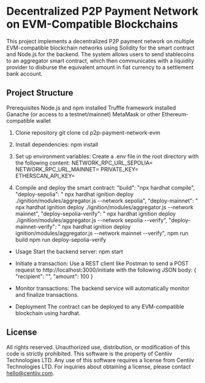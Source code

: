 # Decentralized P2P Payment Network on EVM-Compatible Blockchains

This project implements a decentralized P2P payment network on multiple EVM-compatible blockchain networks using Solidity for the smart contract and Node.js for the backend. The system allows users to send stablecoins to an aggregator smart contract, which then communicates with a liquidity provider to disburse the equivalent amount in fiat currency to a settlement bank account.

## Project Structure
<!-- p2p-payment-network-evm/
│
├── contracts/
│   └── Aggregator.sol
│
├── migrations/
│   └── 1_deploy_contract.js
│
├── scripts/
│   └── deploy.js
│
├── src/
│   └── api/
│       ├── index.js
│       ├── config.js
│       ├── eventListener.js
│       ├── triggerLiquidityProvider.js
│   └── services/
│       └── monitor.js
│
├── test/
│   └── Aggregator.test.js
│
├── .env
├── truffle-config.js
├── package.json
└── README.md -->

Prerequisites
Node.js and npm installed
Truffle framework installed
Ganache (or access to a testnet/mainnet)
MetaMask or other Ethereum-compatible wallet

1. Clone repository
git clone <repository-url>
cd p2p-payment-network-evm

2. Install dependencies:
npm install

3. Set up environment variables: Create a .env file in the root directory with the following content:
NETWORK_RPC_URL_SEPOLIA= 
NETWORK_RPC_URL_MAINNET= 
PRIVATE_KEY= 
ETHERSCAN_API_KEY= 


4. Compile and deploy the smart contract:
    "build": "npx hardhat compile",
    "deploy-sepolia": " npx hardhat ignition deploy ./ignition/modules/aggregator.js --network sepolia",
    "deploy-mainnet": " npx hardhat ignition deploy ./ignition/modules/aggregator.js --network mainnet",
    "deploy-sepolia-verify": " npx hardhat ignition deploy ./ignition/modules/aggregator.js --network sepolia --verify",
    "deploy-mainnet-verify": " npx hardhat ignition deploy ignition/modules/aggregator.js --network mainnet --verify",
    npm run build
    npm run deploy-sepolia-verify
 

- Usage
Start the backend server:
npm start

- Initiate a transaction: Use a REST client like Postman to send a POST request to http://localhost:3000/initiate with the following JSON body:
{
    "recipient": "<recipient-address>",
    "amount": 100
}
- Monitor transactions: The backend service will automatically monitor and finalize transactions.

 

- Deployment
The contract can be deployed to any EVM-compatible blockchain using hardhat.

 
 
## License

All rights reserved. Unauthorized use, distribution, or modification of this code is strictly prohibited.
This software is the property of Centiiv Technologies LTD. Any use of this software requires a license from Centiiv Technologies LTD.
For inquiries about obtaining a license, please contact hello@centiiv.com.